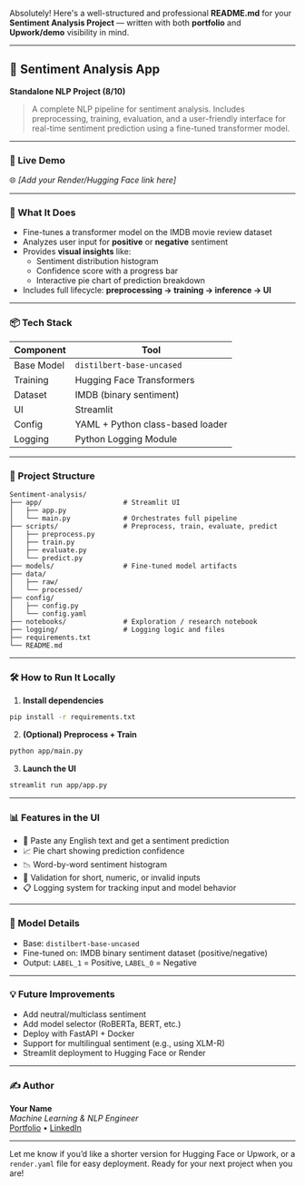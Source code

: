Absolutely! Here's a well-structured and professional **README.md** for your **Sentiment Analysis Project** — written with both **portfolio** and **Upwork/demo** visibility in mind.

---

## 💬 Sentiment Analysis App  
**Standalone NLP Project (8/10)**

> A complete NLP pipeline for sentiment analysis. Includes preprocessing, training, evaluation, and a user-friendly interface for real-time sentiment prediction using a fine-tuned transformer model.

---

### 🚀 Live Demo  
🌐 *[Add your Render/Hugging Face link here]*

---

### 🧠 What It Does
- Fine-tunes a transformer model on the IMDB movie review dataset  
- Analyzes user input for **positive** or **negative** sentiment  
- Provides **visual insights** like:
  - Sentiment distribution histogram
  - Confidence score with a progress bar
  - Interactive pie chart of prediction breakdown
- Includes full lifecycle: **preprocessing → training → inference → UI**

---

### 📦 Tech Stack

| Component     | Tool                            |
|---------------|---------------------------------|
| Base Model    | `distilbert-base-uncased`       |
| Training      | Hugging Face Transformers       |
| Dataset       | IMDB (binary sentiment)         |
| UI            | Streamlit                       |
| Config        | YAML + Python class-based loader |
| Logging       | Python Logging Module           |

---

### 🧱 Project Structure
```
Sentiment-analysis/
├── app/                    # Streamlit UI
│   ├── app.py
│   └── main.py             # Orchestrates full pipeline
├── scripts/                # Preprocess, train, evaluate, predict
│   ├── preprocess.py
│   ├── train.py
│   ├── evaluate.py
│   └── predict.py
├── models/                 # Fine-tuned model artifacts
├── data/
│   ├── raw/
│   └── processed/
├── config/
│   ├── config.py
│   └── config.yaml
├── notebooks/              # Exploration / research notebook
├── logging/                # Logging logic and files
├── requirements.txt
└── README.md
```

---

### 🛠️ How to Run It Locally

1. **Install dependencies**
```bash
pip install -r requirements.txt
```

2. **(Optional) Preprocess + Train**
```bash
python app/main.py
```

3. **Launch the UI**
```bash
streamlit run app/app.py
```

---

### 📊 Features in the UI
- 📝 Paste any English text and get a sentiment prediction  
- 📈 Pie chart showing prediction confidence  
- 📉 Word-by-word sentiment histogram  
- 🎯 Validation for short, numeric, or invalid inputs  
- 📋 Logging system for tracking input and model behavior

---

### 🧪 Model Details
- Base: `distilbert-base-uncased`
- Fine-tuned on: IMDB binary sentiment dataset (positive/negative)
- Output: `LABEL_1` = Positive, `LABEL_0` = Negative

---

### 💡 Future Improvements
- Add neutral/multiclass sentiment  
- Add model selector (RoBERTa, BERT, etc.)  
- Deploy with FastAPI + Docker  
- Support for multilingual sentiment (e.g., using XLM-R)  
- Streamlit deployment to Hugging Face or Render

---

### ✍️ Author
**Your Name**  
_Machine Learning & NLP Engineer_  
[Portfolio](https://yourportfolio.com) • [LinkedIn](https://linkedin.com/in/yourname)

---

Let me know if you’d like a shorter version for Hugging Face or Upwork, or a `render.yaml` file for easy deployment. Ready for your next project when you are!